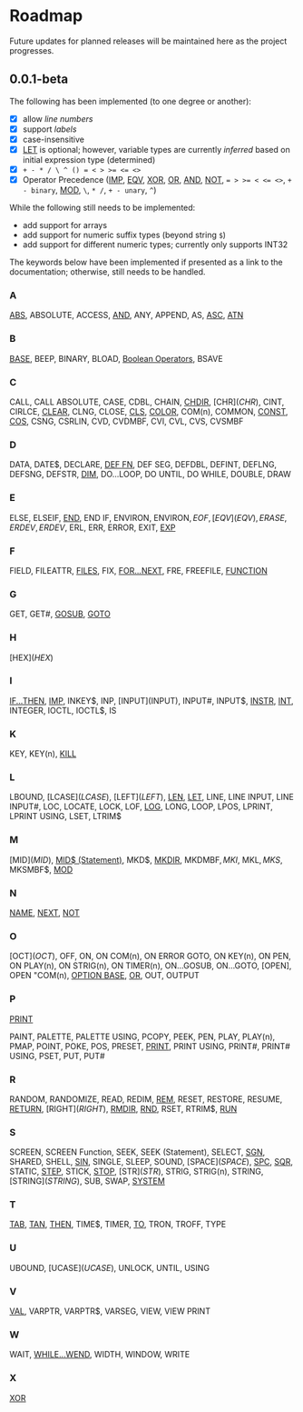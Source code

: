 # Roadmap

Future updates for planned releases will be maintained here as the project progresses.

## 0.0.1-beta

The following has been implemented (to one degree or another):

- [X] allow *line numbers*
- [X] support *labels*
- [X] case-insensitive
- [X] [LET](LET) is optional; however, variable types are currently *inferred* based on initial expression type (determined)
- [X] `+ - * / \ ^ () = < > >= <= <>`
- [X] Operator Precedence ([IMP](IMP), [EQV](EQV), [XOR](XOR), [OR](OR), [AND](AND), [NOT](NOT), `= > >= < <= <>`, `+ - binary`, [MOD](MOD), `\`, `* /`, `+ - unary`, `^`)

While the following still needs to be implemented:

- add support for arrays
- add support for numeric suffix types (beyond string `$`)
- add support for different numeric types; currently only supports INT32

The keywords below have been implemented if presented as a link to the documentation; otherwise, still needs to be handled.

### A

[ABS](ABS), ABSOLUTE, ACCESS, [AND](AND), ANY, APPEND, AS, [ASC](ASC), [ATN](ATN)

### B

[BASE](BASE), BEEP, BINARY, BLOAD, [Boolean Operators](boolean), BSAVE

### C

CALL, CALL ABSOLUTE, CASE, CDBL, CHAIN, [CHDIR](CHDIR), [CHR$](CHR$), CINT, CIRLCE, [CLEAR](CLEAR), CLNG, CLOSE, [CLS](CLS), [COLOR](COLOR), COM(n), COMMON, [CONST](CONST), [COS](COS), CSNG, CSRLIN, CVD, CVDMBF, CVI, CVL, CVS, CVSMBF

### D

DATA, DATE$, DECLARE, [DEF FN](DEF-FN), DEF SEG, DEFDBL, DEFINT, DEFLNG, DEFSNG, DEFSTR, [DIM](DIM), DO...LOOP, DO UNTIL, DO WHILE, DOUBLE, DRAW

### E

ELSE, ELSEIF, [END](END), END IF, ENVIRON, ENVIRON$, EOF, [EQV](EQV), ERASE, ERDEV, ERDEV$, ERL, ERR, ERROR, EXIT, [EXP](EXP)

### F

FIELD, FILEATTR, [FILES](FILES), FIX, [FOR...NEXT](FOR...NEXT), FRE, FREEFILE, [FUNCTION](FUNCTION)

### G

GET, GET#, [GOSUB](GOSUB), [GOTO](GOTO)

### H

[HEX$](HEX$)

### I

[IF...THEN](IF...THEN), [IMP](IMP), INKEY$, INP, [INPUT](INPUT), INPUT#, INPUT$, [INSTR](INSTR), [INT](INT), INTEGER, IOCTL, IOCTL$, IS

### K

KEY, KEY(n), [KILL](KILL)

### L

LBOUND, [LCASE$](LCASE$), [LEFT$](LEFT$), [LEN](LEN), [LET](LET), LINE, LINE INPUT, LINE INPUT#, LOC, LOCATE, LOCK, LOF, [LOG](LOG), LONG, LOOP, LPOS, LPRINT, LPRINT USING, LSET, LTRIM$

### M

[MID$](MID$), [MID$ (Statement)](MID$-Statement), MKD$, [MKDIR](MKDIR), MKDMBF$, MKI$, MKL$, MKS$, MKSMBF$, [MOD](MOD)

### N

[NAME](NAME), [NEXT](NEXT), [NOT](NOT)

### O

[OCT$](OCT$), OFF, ON, ON COM(n), ON ERROR GOTO, ON KEY(n), ON PEN, ON PLAY(n), ON STRIG(n), ON TIMER(n), ON...GOSUB, ON...GOTO, [OPEN], OPEN "COM(n), [OPTION BASE](OPTION-BASE), [OR](OR), OUT, OUTPUT

### P

[PRINT](PRINT)

PAINT, PALETTE, PALETTE USING, PCOPY, PEEK, PEN, PLAY, PLAY(n), PMAP, POINT, POKE, POS, PRESET, [PRINT](PRINT), PRINT USING, PRINT#, PRINT# USING, PSET, PUT, PUT#

### R

RANDOM, RANDOMIZE, READ, REDIM, [REM](REM), RESET, RESTORE, RESUME, [RETURN](RETURN), [RIGHT$](RIGHT$), [RMDIR](RMDIR), [RND](RND), RSET, RTRIM$, [RUN](RUN)

### S

SCREEN, SCREEN Function, SEEK, SEEK (Statement), SELECT, [SGN](SGN), SHARED, SHELL, [SIN](SIN), SINGLE, SLEEP, SOUND, [SPACE$](SPACE$), [SPC](SPC), [SQR](SQR), STATIC, [STEP](STEP), STICK, [STOP](STOP), [STR$](STR$), STRIG, STRIG(n), STRING, [STRING$](STRING$), SUB, SWAP, [SYSTEM](SYSTEM)

### T

[TAB](TAB), [TAN](TAN), [THEN](THEN), TIME$, TIMER, [TO](TO), TRON, TROFF, TYPE

### U

UBOUND, [UCASE$](UCASE$), UNLOCK, UNTIL, USING

### V

[VAL](VAL), VARPTR, VARPTR$, VARSEG, VIEW, VIEW PRINT

### W

WAIT, [WHILE...WEND](WHILE...WEND), WIDTH, WINDOW, WRITE

### X

[XOR](XOR)
